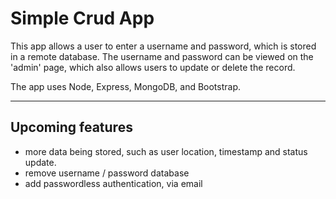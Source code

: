 # Simple Crud App

This app allows a user to enter a username and password, which is stored in a remote database. The username and password can be viewed on the 'admin' page, which also allows users to update or delete the record.

The app uses Node, Express, MongoDB, and Bootstrap.

***

## Upcoming features
* more data being stored, such as user location, timestamp and status update.
* remove username / password database
* add passwordless authentication, via email
